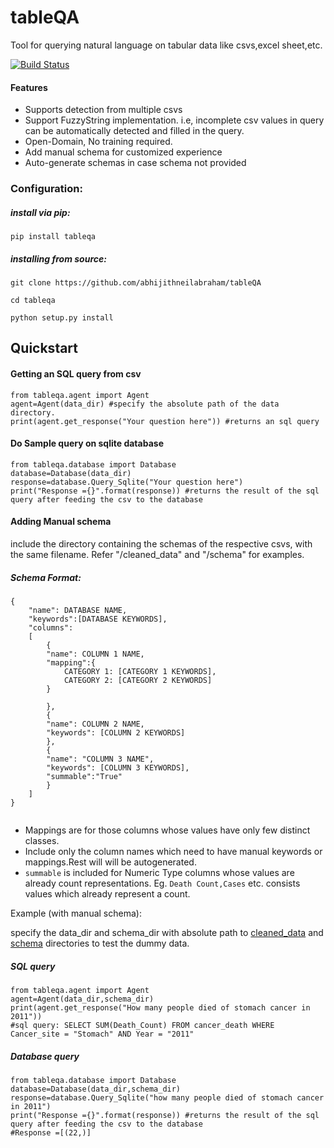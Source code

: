 # tableQA
Tool for querying natural language on tabular data like csvs,excel sheet,etc.

[![Build Status](https://travis-ci.com/abhijithneilabraham/tableQA.svg?branch=master)](https://travis-ci.com/abhijithneilabraham/tableQA)

#### Features    
* Supports detection from multiple csvs 
* Support FuzzyString implementation. i.e, incomplete csv values in query can be automatically detected and filled in the query.
* Open-Domain, No training required.
* Add manual schema for customized experience
* Auto-generate schemas in case schema not provided


### Configuration:

##### install via pip:   

```pip install tableqa```

##### installing from source:   

```git clone https://github.com/abhijithneilabraham/tableQA ```  

```cd tableqa```

```python setup.py install```

      
## Quickstart


#### Getting an SQL query from csv 

```
from tableqa.agent import Agent
agent=Agent(data_dir) #specify the absolute path of the data directory.
print(agent.get_response("Your question here")) #returns an sql query
```

#### Do Sample query on sqlite database
```
from tableqa.database import Database
database=Database(data_dir) 
response=database.Query_Sqlite("Your question here")
print("Response ={}".format(response)) #returns the result of the sql query after feeding the csv to the database
```


#### Adding Manual schema

include the directory containing the schemas of the respective csvs, with the same filename. Refer "/cleaned_data"  and "/schema" for examples.

##### Schema Format:
```
{
    "name": DATABASE NAME,
    "keywords":[DATABASE KEYWORDS],
    "columns":
    [
        {
        "name": COLUMN 1 NAME,
        "mapping":{
            CATEGORY 1: [CATEGORY 1 KEYWORDS],
            CATEGORY 2: [CATEGORY 2 KEYWORDS]
        }

        },
        {
        "name": COLUMN 2 NAME,
        "keywords": [COLUMN 2 KEYWORDS]
        },
        {
        "name": "COLUMN 3 NAME",
        "keywords": [COLUMN 3 KEYWORDS],
        "summable":"True"
        }
    ]
}
 
```
* Mappings are for those columns whose values have only few distinct classes.
* Include only the column names which need to have manual keywords or mappings.Rest will will be autogenerated.
* ```summable``` is included for Numeric Type columns whose values are already count representations. Eg. ```Death Count,Cases``` etc. consists values which already represent a count.



Example (with manual schema):    

specify the data_dir and schema_dir with absolute path to [cleaned_data](tableqa/cleaned_data) and [schema](tableqa/schema) directories to test the dummy data.

##### SQL query 
```
from tableqa.agent import Agent
agent=Agent(data_dir,schema_dir) 
print(agent.get_response("How many people died of stomach cancer in 2011")) 
#sql query: SELECT SUM(Death_Count) FROM cancer_death WHERE Cancer_site = "Stomach" AND Year = "2011" 
```


##### Database query

```
from tableqa.database import Database
database=Database(data_dir,schema_dir)
response=database.Query_Sqlite("how many people died of stomach cancer in 2011")
print("Response ={}".format(response)) #returns the result of the sql query after feeding the csv to the database
#Response =[(22,)]
```



